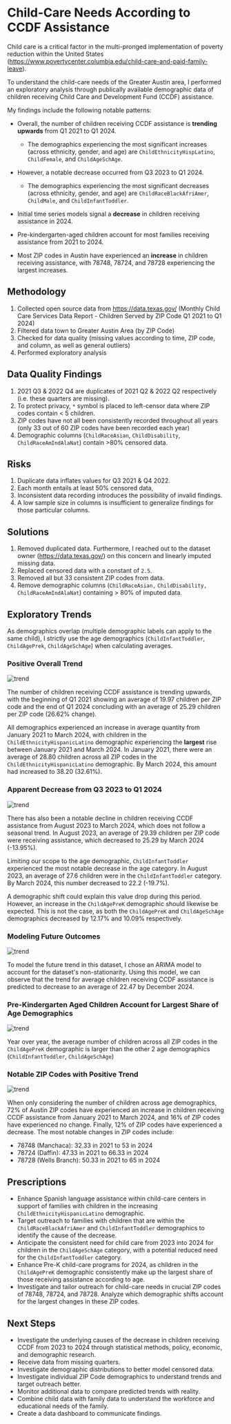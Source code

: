 # Child-Care Needs According to CCDF Assistance

Child care is a critical factor in the multi-pronged implementation of poverty reduction within the United States (https://www.povertycenter.columbia.edu/child-care-and-paid-family-leave).

To understand the child-care needs of the Greater Austin area, I performed an exploratory analysis through publically available demographic data of children receiving Child Care and Development Fund (CCDF) assistance. 

My findings include the following notable patterns:

* Overall, the number of children receiving CCDF assistance is **trending upwards** from Q1 2021 to Q1 2024.  
  * The demographics experiencing the most significant increases (across ethnicity, gender, and age) are `ChildEthnicityHispLatino`, `ChildFemale`, and `ChildAgeSchAge`.

* However, a notable decrease occurred from Q3 2023 to Q1 2024.  
  * The demographics experiencing the most significant decreases (across ethnicity, gender, and age) are `ChildRaceBlackAfriAmer`, `ChildMale`, and `ChildInfantToddler`.

* Initial time series models signal a **decrease** in children receiving assistance in 2024.

* Pre-kindergarten-aged children account for most families receiving assistance from 2021 to 2024.

* Most ZIP codes in Austin have experienced an **increase** in children receiving assistance, with 78748, 78724, and 78728 experiencing the largest increases.

## Methodology

1. Collected open source data from https://data.texas.gov/ (Monthly Child Care Services Data Report - Children Served by ZIP Code Q1 2021 to Q1 2024)
2. Filtered data town to Greater Austin Area (by ZIP Code)
3. Checked for data quality (missing values according to time, ZIP code, and column, as well as general outliers)
4. Performed exploratory analysis 

## Data Quality Findings

1. 2021 Q3 & 2022 Q4 are duplicates of 2021 Q2 & 2022 Q2 respectively (i.e. these quarters are missing).
2. To protect privacy, `*` symbol is placed to left-censor data where ZIP codes contain < 5 children.
3. ZIP codes have not all been consistently recorded throughout all years (only 33 out of 60 ZIP codes have been recorded each year)
4. Demographic columns (`ChildRaceAsian`, `ChildDisability`, `ChildRaceAmIndAlaNat`) contain >80% censored data.

## Risks

1. Duplicate data inflates values for Q3 2021 & Q4 2022. 
2. Each month entails at least 50% censored data, 
3. Inconsistent data recording introduces the possibility of invalid findings.
4. A low sample size in columns is insufficient to generalize findings for those particular columns.

## Solutions

1. Removed duplicated data. Furthermore, I reached out to the dataset owner (https://data.texas.gov/) on this concern and linearly imputed missing data.
2. Replaced censored data with a constant of `2.5`. 
3. Removed all but 33 consistent ZIP codes from data.
4. Remove demographic columns (`ChildRaceAsian,` `ChildDisability,` `ChildRaceAmIndAlaNat`) containing > 80% of imputed data.

## Exploratory Trends

As demographics overlap (multiple demographic labels can apply to the same child), I strictly use the age demographics (`ChildInfantToddler`, `ChildAgePrek`, `ChildAgeSchAge`) when calculating averages.

### Positive Overall Trend 

![trend](images/trend.png)  

The number of children receiving CCDF assistance is trending upwards, with the beginning of Q1 2021 showing an average of 19.97 children per ZIP code and the end of Q1 2024 concluding with an average of 25.29 children per ZIP code (26.62% change).

All demographics experienced an increase in average quantity from January 2021 to March 2024, with children in the `ChildEthnicityHispanicLatino` demographic experiencing the **largest** rise between January 2021 and March 2024. In January 2021, there were an average of 28.80 children across all ZIP codes in the `ChildEthnicityHispanicLatino` demographic. By March 2024, this amount had increased to 38.20 (32.61%). 

### Apparent Decrease from Q3 2023 to Q1 2024

![trend](images/childtrend.png)  

There has also been a notable decline in children receiving CCDF assistance from August 2023 to March 2024, which does not follow a seasonal trend. In August 2023, an average of 29.39 children per ZIP code were receiving assistance, which decreased to 25.29 by March 2024 (-13.95%).

Limiting our scope to the age demographic, `ChildInfantToddler` experienced the most notable decrease in the age category. In August 2023, an average of 27.6 children were in the `ChildInfantToddler` category. By March 2024, this number decreased to 22.2 (-19.7%). 

A demographic shift could explain this value drop during this period. However, an increase in the `ChildAgePreK` demographic should likewise be expected. This is not the case, as both the `ChildAgePreK` and `ChildAgeSchAge` demographics decreased by 12.17% and 10.09% respectively. 

### Modeling Future Outcomes

![trend](images/predicted.png)  

To model the future trend in this dataset, I chose an ARIMA model to account for the dataset's non-stationarity. Using this model, we can observe that the trend for average children receiving CCDF assistance is predicted to decrease to an average of 22.47 by December 2024. 

### Pre-Kindergarten Aged Children Account for Largest Share of Age Demographics

![trend](images/child.png)  

Year over year, the average number of children across all ZIP codes in the `ChildAgePreK` demographic is larger than the other 2 age demographics (`ChildInfantToddler`, `ChildAgeSchAge`)

### Notable ZIP Codes with Positive Trend

![trend](images/zips.png)  

When only considering the number of children across age demographics, 72% of Austin ZIP codes have experienced an increase in children receiving CCDF assistance from January 2021 to March 2024, and 16% of ZIP codes have experienced no change. Finally, 12% of ZIP codes have experienced a decrease. The most notable changes in ZIP codes include:

* 78748 (Manchaca): 32.33 in 2021 to 53 in 2024  
* 78724 (Daffin): 47.33 in 2021 to 66.33 in 2024  
* 78728 (Wells Branch): 50.33 in 2021 to 65 in 2024  

## Prescriptions 

* Enhance Spanish language assistance within child-care centers in support of families with children in the increasing `ChildEthnicityHispanicLatino` demographic.
* Target outreach to families with children that are within the `ChildRaceBlackAfriAmer` and `ChildInfantToddler` demographics to identify the cause of the decrease.
* Anticipate the consistent need for child care from 2023 into 2024 for children in the `ChildAgeSchAge` category, with a potential reduced need for the `ChildInfantToddler` category.
* Enhance Pre-K child-care programs for 2024, as children in the `ChildAgePreK` demographic consistently make up the largest share of those receiving assistance according to age. 
* Investigate and tailor outreach for child-care needs in crucial ZIP codes of 78748, 78724, and 78728. Analyze which demographic shifts account for the largest changes in these ZIP codes.

## Next Steps

* Investigate the underlying causes of the decrease in children receiving CCDF from 2023 to 2024 through statistical methods, policy, economic, and demographic research.
* Receive data from missing quarters.
* Investigate demographic distributions to better model censored data.
* Investigate individual ZIP Code demographics to understand trends and target outreach better.
* Monitor additional data to compare predicted trends with reality.
* Combine child data with family data to understand the workforce and educational needs of the family.
* Create a data dashboard to communicate findings.